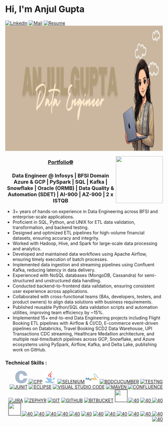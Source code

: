 <h1 align="left">Hi, I'm Anjul Gupta</h1>

[![Linkedin](https://img.shields.io/badge/LinkedIn-Anjul%20Gupta-blue?logo=Linkedin&logoColor=blue&labelColor=black)]([https://www.linkedin.com/in/ahmad-alsawalqeh/](https://www.linkedin.com/in/anjulgupta12/))
[![Mail](https://img.shields.io/badge/Gmail-anjulgupta125@gmail.com-blue?logo=Gmail&logoColor=blue&labelColor=black)](mailto:anjulgupta125@gmail.com)
[![Resume](https://img.shields.io/badge/Resume-Click%20here-blue?logo=Resume&logoColor=blue&labelColor=black)](https://docs.google.com/document/d/1b3qmgWypkM0T1DGK8RqJV1P54uHhjKdUOkwfzKWtAtU/edit)
<br>
<img width="1200" height="400" src="https://github.com/AnjulGupta12/AnjulGupta12/blob/main/AnjulBanner.png" alt="banner that says Anjul Gupta - data Engineer alongside a cartoon illustration" >

<a href="https://github.com/sponsors/M0nica"><img align="right" width="150" height="150" src="https://github.com/M0nica/M0nica/blob/main/octomonica/m0nica-octocat-rotating.gif?raw=true"></a>

<h3 align='center'><strong><a href="https://anjulgupta.wordpress.com/" target="_blank">Portfolio🌐</a></strong></h3>
<h3 align='center'>Data Engineer @ Infosys | BFSI Domain 
  <br>Azure & GCP | PySpark | SQL | Kafka | Snowflake | Oracle (ORMB) | Data Quality & Automation (SDET) | AI-900 | AZ-900 | 2 x ISTQB </h3>

- 3+ years of hands-on experience in Data Engineering across BFSI and enterprise-scale applications.
- Proficient in SQL, Python, and UNIX for ETL data validation, transformation, and backend testing.
- Designed and optimized ETL pipelines for high-volume financial datasets, ensuring accuracy and integrity.
- Worked with Hadoop, Hive, and Spark for large-scale data processing and analytics.
- Developed and maintained data workflows using Apache Airflow, ensuring timely execution of batch processes.
- Implemented data ingestion and streaming pipelines using Confluent Kafka, reducing latency in data delivery.
- Experienced with NoSQL databases (MongoDB, Cassandra) for semi-structured and unstructured data handling.
- Conducted backend-to-frontend data validation, ensuring consistent user experience across applications.
- Collaborated with cross-functional teams (BAs, developers, testers, and product owners) to align data solutions with business requirements.
- Published reusable Python/SQL data validation scripts and automation utilities, improving team efficiency by ~15%.
- Implemented 15+ end-to-end Data Engineering projects including Flight Booking ETL pipelines with Airflow & CI/CD, E-commerce event-driven pipelines on Databricks, Travel Booking SCD2 Data Warehouse, UPI Transactions CDC streaming, Healthcare Medallion architecture, and multiple real-time/batch pipelines across GCP, Snowflake, and Azure ecosystems using PySpark, Airflow, Kafka, and Delta Lake, publishing work on GitHub.
  
</h5>







<h3 align="left">Technical Skills :</h3>

  <p align="right"> 
  <a href="https://www.tutorialspoint.com/cprogramming/index.htm" target="_blank" rel="noreferrer"> <img src="https://raw.githubusercontent.com/devicons/devicon/master/icons/c/c-original.svg" alt="C" width="40" height="40"/> </a> 
  <a href="https://www.tutorialspoint.com/cplusplus/index.htm" target="_blank" rel="noreferrer">    <img src="https://cdn.jsdelivr.net/gh/devicons/devicon@latest/icons/cplusplus/cplusplus-original.svg"  alt="CPP" width="40" height="40"/></a> 
  <a href="https://www.tutorialspoint.com/java/index.htm" target="_blank" rel="noreferrer"> <img src="https://raw.githubusercontent.com/devicons/devicon/master/icons/java/java-original.svg" alt="JAVA" width="40" height="40"/></a> 
  <a href="https://www.tutorialspoint.com/selenium/index.htm" target="_blank" rel="noreferrer"> <img src="https://raw.githubusercontent.com/detain/svg-logos/780f25886640cef088af994181646db2f6b1a3f8/svg/selenium-logo.svg" alt="SELENIUM" width="40" height="40"/></a> 
  <a href="https://www.tutorialspoint.com/mysql/index.htm" target="_blank" rel="noreferrer">   <img src="https://raw.githubusercontent.com/devicons/devicon/master/icons/mysql/mysql-original-wordmark.svg" alt="MYSQL" width="40" height="40"/></a> 
  <a href="https://www.tutorialspoint.com/cucumber/index.htm" target="_blank" rel="noreferrer">   <img src="https://github.com/user-attachments/assets/e5cf0c82-64e5-41a9-a8dd-ed0bb14aff6f" alt="BDDCUCUMBER" width="40" height="40"/></a>
  <a href="https://www.tutorialspoint.com/testng/index.htm" target="_blank" rel="noreferrer">   <img src="https://github.com/user-attachments/assets/90871f36-cc2e-4fc1-8673-7011aab72f78" alt="TESTNG" width="40" height="40"/></a> 
  <a href="https://www.tutorialspoint.com/junit/index.htm" target="_blank" rel="noreferrer">   <img src="https://github.com/user-attachments/assets/2851a5d8-df39-4f5b-93cd-eb8c70224be2" alt="JUNIT" width="40" height="40"/></a> 
  <a href="" target="_blank" rel="noreferrer">   <img src="https://github.com/user-attachments/assets/d012ffb8-d9bd-4763-8478-067b70493eec" alt="ECLIPSE" width="60" height="40"/></a> 
  <a href="" target="_blank" rel="noreferrer">   <img src="https://github.com/user-attachments/assets/782d22c8-fa6f-466f-9eaf-a4ff91524a57" alt="VISUAL STUDIO CODE" width="40" height="40"/></a> 
  <a href="" target="_blank" rel="noreferrer">   <img src="https://cdn.jsdelivr.net/gh/devicons/devicon@latest/icons/maven/maven-original.svg" alt="MAVEN" width="40" height="40"/> </a> 
  <a href="" target="_blank" rel="noreferrer">   <img src="https://cdn.jsdelivr.net/gh/devicons/devicon@latest/icons/confluence/confluence-plain-wordmark.svg"  alt="CONFLUENCE" width="80" height="40"/></a> 
  <a href="" target="_blank" rel="noreferrer">   <img src="https://github.com/user-attachments/assets/58887125-079c-40c6-8fe5-bc27004ebe67" alt="JIRA" width="70" height="40"/></a> 
  <a href="" target="_blank" rel="noreferrer">   <img src="https://github.com/user-attachments/assets/73a3fc70-a814-4d79-ba0c-69dec50b4805" alt="ZEPHYR" width="40" height="40"/></a> 
  <a href="" target="_blank" rel="noreferrer">   <img src="https://github.com/user-attachments/assets/5e75e941-41f4-42b5-8a9a-14b45f702df7" alt="GIT" width="40" height="40"/></a>
  <a href="" target="_blank" rel="noreferrer">   <img src="https://github.com/user-attachments/assets/1efe1d74-6ac9-437d-a437-0953b04bcfe7" alt="GITHUB" width="42" height="40"/></a>
  <a href="" target="_blank" rel="noreferrer">   <img src="https://github.com/user-attachments/assets/205f5eff-d7c1-4381-8afa-fa7588181a23" alt="BITBUCKET" width="40" height="40"/></a>
    <a href="" target="blank" rel="noreferrer"> <img src="https://cdn.jsdelivr.net/gh/devicons/devicon@latest/icons/python/python-original.svg" alt="" width="40" height="40"/> </a>
    <a href="" target="blank" rel="noreferrer">  <img src="https://cdn.jsdelivr.net/gh/devicons/devicon@latest/icons/sqldeveloper/sqldeveloper-original.svg" alt="40" width="40" height="40" /></a>
    <a href="" target="blank" rel="noreferrer"> <img src="https://cdn.jsdelivr.net/gh/devicons/devicon@latest/icons/cassandra/cassandra-original-wordmark.svg" alt="40" width="40" height="40" />  </a>
    <a href="" target="blank" rel="noreferrer"> <img src="https://cdn.jsdelivr.net/gh/devicons/devicon@latest/icons/mongodb/mongodb-original.svg" alt="40" width="40" height="40" /> </a>
    <a href="" target="blank" rel="noreferrer"> <img src="https://github.com/trinodb/trino.io/blob/master/assets/trino.png" alt="" width="40" height="40" /> </a>
    <a href="" target="blank" rel="noreferrer"> <img src="https://cdn.jsdelivr.net/gh/devicons/devicon@latest/icons/azure/azure-original.svg" alt="40" width="40" height="40"/> </a>
    <a href="" target="blank" rel="noreferrer"> <img src="https://cdn.jsdelivr.net/gh/devicons/devicon@latest/icons/googlecloud/googlecloud-original-wordmark.svg" alt="40" width="40" height="40" />  </a>
    <a href="" target="blank" rel="noreferrer"> <img src="https://cdn.jsdelivr.net/gh/devicons/devicon@latest/icons/amazonwebservices/amazonwebservices-plain-wordmark.svg" alt="40" width="40" height="40" />  </a>
    <a href="" target="blank" rel="noreferrer"> <img src="https://cdn.jsdelivr.net/gh/devicons/devicon@latest/icons/apachespark/apachespark-original-wordmark.svg" alt="40" width="40" height="40" /> </a>
    <a href="" target="blank" rel="noreferrer"><img src="https://github.com/trinodb/trino.io/blob/master/assets/images/logos/apache-hive.png" alt="40" width="40" height="40"/></a>
    <a href="" target="blank" rel="noreferrer"><img src="https://github.com/trinodb/trino.io/blob/master/assets/images/logos/snowflake.png" alt="40" width="40" height="40" /></a>
    <a href="" target="blank" rel="noreferrer"><img src="https://github.com/trinodb/trino.io/blob/master/assets/images/logos/google-bigquery.png" alt="40" width="40" height="40" /></a>
    <a href="" target="blank" rel="noreferrer"> <img src="https://cdn.jsdelivr.net/gh/devicons/devicon@latest/icons/hadoop/hadoop-original.svg" alt="40" width="40" height="40" />  </a>
    <a href="" target="blank" rel="noreferrer"><img src="https://github.com/trinodb/trino.io/blob/master/assets/images/logos/apache-iceberg.png" alt="40" width="40" height="40" /></a>
    <a href="" target="blank" rel="noreferrer"><img src="https://github.com/tomaztk/Azure-Databricks/blob/main/images/logo-databricks.png" alt="40" width="40" height="40" /></a>
    <a href="" target="blank" rel="noreferrer"> <img src="https://cdn.jsdelivr.net/gh/devicons/devicon@latest/icons/apachekafka/apachekafka-original.svg" alt="40" width="40" height="40" /> </a>
    <a href="" target="blank" rel="noreferrer">  <img src="https://cdn.jsdelivr.net/gh/devicons/devicon@latest/icons/apacheairflow/apacheairflow-original.svg" alt="40" width="40" height="40" />  </a>
    <a href="" target="blank" rel="noreferrer"><img src="https://github.com/trinodb/trino.io/blob/master/assets/images/logos/apache-hudi.png" alt="40" width="40" height="40" /></a>
   
  </p>


  
            
          
  
  
<!-- <p align="center"><img align="center" src="https://github-readme-stats.vercel.app/api/top-langs?username=anjulgupta12&show_icons=true&locale=en&layout=compact" alt="anjulgupta12" width="300" /></p> -->

